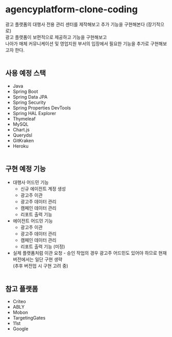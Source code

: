 # agencyplatform-clone-coding

광고 플랫폼의 대행사 전용 관리 센터를 제작해보고 추가 기능을 구현해본다 (장기적으로) </br>
광고 플랫폼이 보편적으로 제공하고 기능을 구현해보고 </br>
나아가 매체 커뮤니케이션 및 영업지원 부서의 입장에서 필요한 기능을 추가로 구현해보고자 한다. </br></br>

## 사용 예정 스택

* Java
* Spring Boot
* Spring Data JPA
* Spring Security
* Spring Properties DevTools
* Spring HAL Explorer
* Thymeleaf
* MySQL
* Chart.js
* Querydsl
* GitKraken
* Heroku </br></br>

## 구현 예정 기능

* 대행사 어드민 기능
    * 신규 에이전트 계정 생성
    * 광고주 이관
    * 광고주 데이터 관리
    * 캠페인 데이터 관리
    * 리포트 출력 기능
* 에이전트 어드민 기능
    * 광고주 이관
    * 광고주 데이터 관리
    * 캠페인 데이터 관리
    * 리포트 출력 기능 (미정)
* 실제 플랫폼처럼 이관 요청 - 승인 작업의 경우 광고주 어드민도 있어야 하므로 현재 버전에서는 일단 구현 생략 </br>
  (추후 버전업 시 구현 고려 중) </br></br>

## 참고 플랫폼

* Criteo
* ABLY
* Mobon
* TargetingGates
* 11st
* Google
